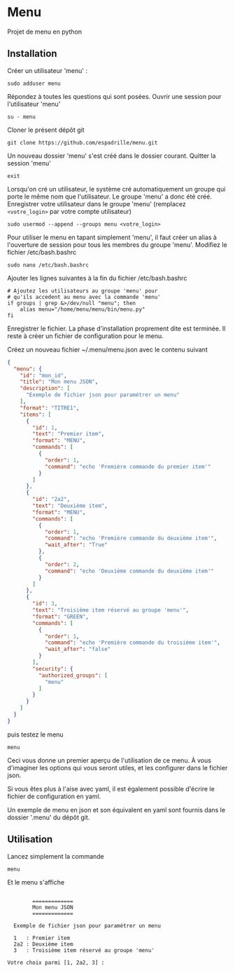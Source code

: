 # Menu

Projet de menu en python

## Installation

Créer un utilisateur 'menu' :
```commandline
sudo adduser menu
```
Répondez à toutes les questions qui sont posées.
Ouvrir une session pour l'utilisateur 'menu'
```commandline
su - menu
```
Cloner le présent dépôt git
```commandline
git clone https://github.com/espadrille/menu.git
```
Un nouveau dossier 'menu' s'est créé dans le dossier courant.
Quitter la session 'menu'
```commandline
exit
```
Lorsqu'on cré un utilisateur, le système cré automatiquement un groupe qui porte le même
nom que l'utilisateur. Le groupe 'menu' a donc été créé.
Enregistrer votre utilisateur dans le groupe 'menu' (remplacez ```<votre_login>``` par votre compte utilisateur)
```commandline
sudo usermod --append --groups menu <votre_login>
```
Pour utiliser le menu en tapant simplement 'menu', il faut créer un alias
à l'ouverture de session pour tous les membres du groupe 'menu'.
Modifiez le fichier /etc/bash.bashrc
```commandline
sudo nano /etc/bash.bashrc
```
Ajouter les lignes suivantes à la fin du fichier /etc/bash.bashrc
```commandline
# Ajoutez les utilisateurs au groupe 'menu' pour 
# qu'ils accedent au menu avec la commande 'menu'
if groups | grep &>/dev/null "menu"; then
    alias menu="/home/menu/menu/bin/menu.py"
fi
```
Enregistrer le fichier.
La phase d'installation proprement dite est terminée. Il reste à créer un fichier de configuration pour le menu.

Créez un nouveau fichier ~/.menu/menu.json avec le contenu suivant
```json
{
  "menu": {
    "id": "mon_id",
    "title": "Mon menu JSON",
    "description": [
      "Exemple de fichier json pour paramétrer un menu"
    ],
    "format": "TITRE1",
    "items": [
      {
        "id": 1,
        "text": "Premier item",
        "format": "MENU",
        "commands": [
          {
            "order": 1,
            "command": "echo 'Première commande du premier item'"
          }
        ]
      },
      {
        "id": "2a2",
        "text": "Deuxième item",
        "format": "MENU",
        "commands": [
          {
            "order": 1,
            "command": "echo 'Première commande du deuxième item'",
            "wait_after": "True"
          },
          {
            "order": 2,
            "command": "echo 'Deuxième commande du deuxième item'"
          }
        ]
      },
      {
        "id": 3,
        "text": "Troisième item réservé au groupe 'menu'",
        "format": "GREEN",
        "commands": [
          {
            "order": 1,
            "command": "echo 'Première commande du troisième item'",
            "wait_after": "false"
          }
        ],
        "security": {
          "authorized_groups": [
            "menu"
          ]
        }
      }
    ]
  }
}
```
puis testez le menu
```commandline
menu
```
Ceci vous donne un premier aperçu de l'utilisation de ce menu.
À vous d'imaginer les options qui vous seront utiles, et les configurer dans le fichier json.

Si vous êtes plus à l'aise avec yaml, il est également possible d'écrire le fichier de configuration en yaml.

Un exemple de menu en json et son équivalent en yaml sont fournis dans le dossier '.menu' du dépôt git.

## Utilisation
Lancez simplement la commande
```commandline
menu
```
Et le menu s'affiche
```text

        =============
        Mon menu JSON
        =============

  Exemple de fichier json pour paramétrer un menu

  1   : Premier item
  2a2 : Deuxième item
  3   : Troisième item réservé au groupe 'menu'

Votre choix parmi [1, 2a2, 3] :
```

